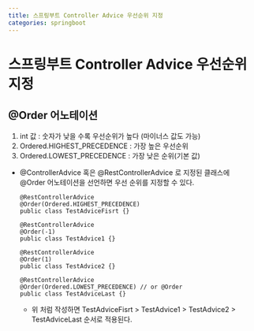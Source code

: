 ```yaml
---
title: 스프링부트 Controller Advice 우선순위 지정
categories: springboot
---
```


# 스프링부트 Controller Advice 우선순위 지정

## @Order 어노테이션
  1. int 값 : 숫자가 낮을 수록 우선순위가 높다 (마이너스 값도 가능)
  2. Ordered.HIGHEST_PRECEDENCE : 가장 높은 우선순위
  3. Ordered.LOWEST_PRECEDENCE : 가장 낮은 순위(기본 값)
  - @ControllerAdvice 혹은 @RestControllerAdvice 로 지정된 클래스에 @Order 어노테이션을 선언하면 우선 순위를 지정할 수 있다.
    ```
    @RestControllerAdvice
    @Order(Ordered.HIGHEST_PRECEDENCE)
    public class TestAdviceFisrt {}

    @RestControllerAdvice
    @Order(-1)
    public class TestAdvice1 {}

    @RestControllerAdvice
    @Order(1)
    public class TestAdvice2 {}

    @RestControllerAdvice
    @Order(Ordered.LOWEST_PRECEDENCE) // or @Order
    public class TestAdviceLast {}
    ```
    - 위 처럼 작성하면 TestAdviceFisrt > TestAdvice1 > TestAdvice2 > TestAdviceLast 순서로 적용된다.

